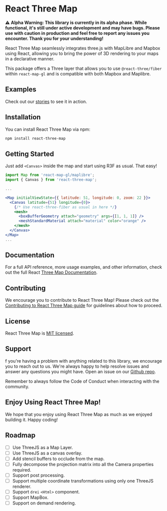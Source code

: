 # React Three Map

⚠️ **Alpha Warning: This library is currently in its alpha phase. While functional, it's still under active development and may have bugs. Please use with caution in production and feel free to report any issues you encounter. Thank you for your understanding!**


React Three Map seamlessly integrates three.js with MapLibre and Mapbox using React, allowing you to bring the power of 3D rendering to your maps in a declarative manner.

This package offers a Three layer that allows you to use `@react-three/fiber` within `react-map-gl` and is compatible with both Mapbox and Maplibre.

## Examples

Check out our [stories](https://rodrigohamuy.github.io/react-three-map) to see it in action.

## Installation

You can install React Three Map via npm:

```bash
npm install react-three-map
```


## Getting Started

Just add `<Canvas>` inside the map and start using R3F as usual. That easy!

```jsx
import Map from 'react-map-gl/maplibre';
import { Canvas } from 'react-three-map';

...

<Map initialViewState={{ latitude: 51, longitude: 0, zoom: 22 }}>
  <Canvas latitude={51} longitude={0}>
    {/* Use react-three-fiber as usual in here */}
    <mesh>
      <boxBufferGeometry attach="geometry" args={[1, 1, 1]} />
      <meshStandardMaterial attach="material" color="orange" />
    </mesh>
  </Canvas>
</Map>
...
```

## Documentation

For a full API reference, more usage examples, and other information, check out the full React [Three Map Documentation](#todo).

## Contributing

We encourage you to contribute to React Three Map! Please check out the [Contributing to React Three Map guide](#todo) for guidelines about how to proceed.

## License

React Three Map is [MIT licensed](#todo).

## Support

f you're having a problem with anything related to this library, we encourage you to reach out to us. We're always happy to help resolve issues and answer any questions you might have. Open an issue on our [Github repo](#todo).

Remember to always follow the Code of Conduct when interacting with the community.

## Enjoy Using React Three Map!

We hope that you enjoy using React Three Map as much as we enjoyed building it. Happy coding!

## Roadmap

- [ ] Use ThreeJS as a Map Layer.
- [ ] Use ThreeJS as a canvas overlay.
- [ ] Add stencil buffers to occlude from the map.
- [ ] Fully decompose the projection matrix into all the Camera properties required.
- [ ] Support post processing.
- [ ] Support multiple coordinate transformations using only one ThreeJS renderer.
- [ ] Support `drei` `<Html>` component.
- [ ] Support MapBox.
- [ ] Support on demand rendering.